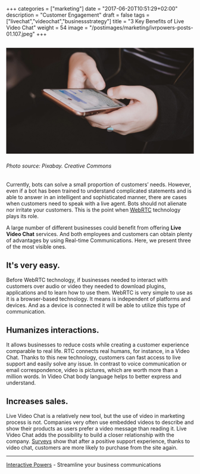 +++
categories = ["marketing"]
date = "2017-06-20T10:51:29+02:00"
description = "Customer Engagement"
draft = false
tags = ["livechat","videochat","businessstrategy"]
title = "3 Key Benefits of Live Video Chat"
weight = 54
image = "/postimages/marketing/ivrpowers-posts-01.107.jpeg"
+++

![Live video chat](/postimages/marketing/ivrpowers-posts-01.107.jpeg)
-------
###### Photo source: Pixabay. Creative Commons

Currently, bots can solve a small proportion of customers’ needs. However, even if a bot has been trained to understand complicated statements and is able to answer in an intelligent and sophisticated manner, there are cases when customers need to speak with a live agent. Bots should not alienate nor irritate your customers. This is the point when [WebRTC](http://blog.ivrpowers.com/post/technologies/what-is-webrtc/) technology plays its role.

A large number of different businesses could benefit from offering **Live Video Chat** services. And both employees and customers can obtain plenty of advantages by using Real-time Communications. Here, we present three of the most visible ones.

## It's very easy.

Before WebRTC technology, if businesses needed to interact with customers over audio or video they needed to download plugins, applications and to learn how to use them. WebRTC is very simple to use as it is a browser-based technology. It means is independent of platforms and devices. And as a device is connected it will be able to utilize this type of communication.

## Humanizes interactions.

It allows businesses to reduce costs while creating a customer experience comparable to real life. RTC connects real humans, for instance, in a Video Chat. Thanks to this new technology, customers can fast access to live support and easily solve any issue. In contrast to voice communication or email correspondence, video is pictures, which are worth more than a million words. In Video Chat body language helps to better express and understand.

## Increases sales.

Live Video Chat is a relatively new tool, but the use of video in marketing process is not. Companies very often use embedded videos to describe and show their products as users prefer a video message than reading it. Live Video Chat adds the possibility to build a closer relationship with the company. [Surveys](https://www.emarketer.com/Article/How-Helpful-Live-Chat/1007235) show that after a positive support experience, thanks to video chat, customers are more likely to purchase from the site again.

---
[Interactive Powers](http://www.ivrpowers.com/) - Streamline your business communications

